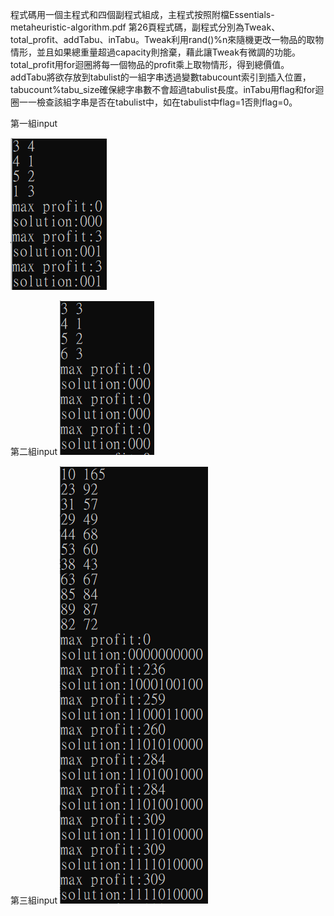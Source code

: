 程式碼用一個主程式和四個副程式組成，主程式按照附檔Essentials-metaheuristic-algorithm.pdf 第26頁程式碼，副程式分別為Tweak、total_profit、addTabu、inTabu。Tweak利用rand()%n來隨機更改一物品的取物情形，並且如果總重量超過capacity則捨棄，藉此讓Tweak有微調的功能。total_profit用for迴圈將每一個物品的profit乘上取物情形，得到總價值。addTabu將欲存放到tabulist的一組字串透過變數tabucount索引到插入位置，tabucount%tabu_size確保總字串數不會超過tabulist長度。inTabu用flag和for迴圈一一檢查該組字串是否在tabulist中，如在tabulist中flag=1否則flag=0。

第一組input

![image](https://github.com/Ray-web2/tabu0-1/blob/main/%E7%AC%AC%E4%B8%80%E7%B5%84.png)

第二組input
![image](https://github.com/Ray-web2/tabu0-1/blob/main/%E7%AC%AC%E4%BA%8C%E7%B5%84.png)

第三組input
![image](https://github.com/Ray-web2/tabu0-1/blob/main/%E7%AC%AC%E4%B8%89%E7%B5%84.png)

